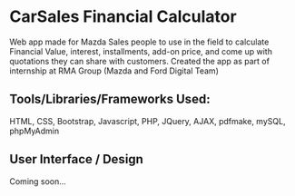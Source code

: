 # CarSales Financial Calculator
Web app made for Mazda Sales people to use in the field to calculate Financial Value, interest, installments, add-on price, and come up with quotations they can share with customers.
Created the app as part of internship at RMA Group (Mazda and Ford Digital Team)

## Tools/Libraries/Frameworks Used: 
HTML, CSS, Bootstrap, Javascript, PHP, JQuery, AJAX, pdfmake, mySQL, phpMyAdmin

## User Interface / Design
Coming soon...
